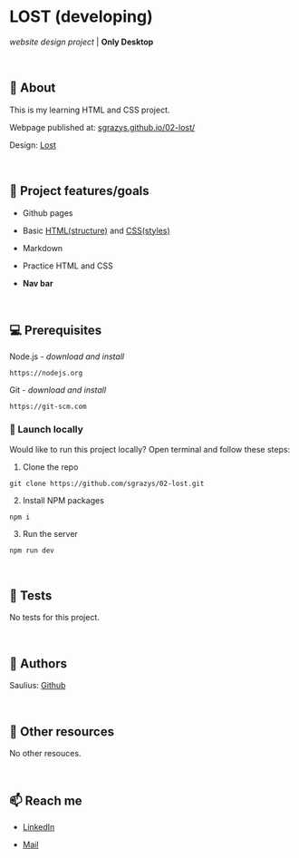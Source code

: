# LOST (**developing**) 
_website design project_ | **Only Desktop**

<br>

## 🌟 About
This is my learning HTML and CSS project.

Webpage published at: [sgrazys.github.io/02-lost/](https://sgrazys.github.io/02-lost/)

Design: [Lost](./img/design.jpg)

<br>

## 🎯 Project features/goals
- Github pages
- Basic [HTML(structure)](https://www.w3schools.com/TAGS/default.asp) and [CSS(styles)](https://www.w3schools.com/html/html_css.asp)

- Markdown
- Practice HTML and CSS
- **Nav bar**

<br>

## 💻 Prerequisites

Node.js - _download and install_
```
https://nodejs.org
```

Git - _download and install_
```
https://git-scm.com
```

### 🚀 Launch locally

Would like to run this project locally? Open terminal and follow these steps:

1. Clone the repo
```
git clone https://github.com/sgrazys/02-lost.git
```
2. Install NPM packages
```
npm i
```
3. Run the server
```
npm run dev
```
<br>

## 🧪 Tests
No tests for this project.

<br>

## 🥸 Authors

Saulius: [Github](https://github.com/sgrazys)

<br>

## 🔗 Other resources

No other resouces.

<br>

## 📫 Reach me
- [LinkedIn](https://www.linkedin.com/in/saulius-grazys/)

- [Mail](mailto:s.grazys@gmail.com)

